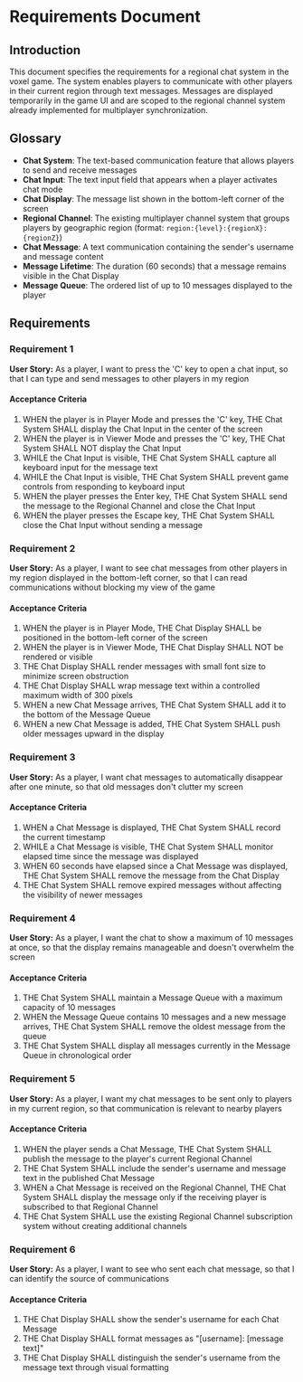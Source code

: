 # Requirements Document

## Introduction

This document specifies the requirements for a regional chat system in the voxel game. The system enables players to communicate with other players in their current region through text messages. Messages are displayed temporarily in the game UI and are scoped to the regional channel system already implemented for multiplayer synchronization.

## Glossary

- **Chat System**: The text-based communication feature that allows players to send and receive messages
- **Chat Input**: The text input field that appears when a player activates chat mode
- **Chat Display**: The message list shown in the bottom-left corner of the screen
- **Regional Channel**: The existing multiplayer channel system that groups players by geographic region (format: `region:{level}:{regionX}:{regionZ}`)
- **Chat Message**: A text communication containing the sender's username and message content
- **Message Lifetime**: The duration (60 seconds) that a message remains visible in the Chat Display
- **Message Queue**: The ordered list of up to 10 messages displayed to the player

## Requirements

### Requirement 1

**User Story:** As a player, I want to press the 'C' key to open a chat input, so that I can type and send messages to other players in my region

#### Acceptance Criteria

1. WHEN the player is in Player Mode and presses the 'C' key, THE Chat System SHALL display the Chat Input in the center of the screen
2. WHEN the player is in Viewer Mode and presses the 'C' key, THE Chat System SHALL NOT display the Chat Input
3. WHILE the Chat Input is visible, THE Chat System SHALL capture all keyboard input for the message text
4. WHILE the Chat Input is visible, THE Chat System SHALL prevent game controls from responding to keyboard input
5. WHEN the player presses the Enter key, THE Chat System SHALL send the message to the Regional Channel and close the Chat Input
6. WHEN the player presses the Escape key, THE Chat System SHALL close the Chat Input without sending a message

### Requirement 2

**User Story:** As a player, I want to see chat messages from other players in my region displayed in the bottom-left corner, so that I can read communications without blocking my view of the game

#### Acceptance Criteria

1. WHEN the player is in Player Mode, THE Chat Display SHALL be positioned in the bottom-left corner of the screen
2. WHEN the player is in Viewer Mode, THE Chat Display SHALL NOT be rendered or visible
3. THE Chat Display SHALL render messages with small font size to minimize screen obstruction
4. THE Chat Display SHALL wrap message text within a controlled maximum width of 300 pixels
5. WHEN a new Chat Message arrives, THE Chat System SHALL add it to the bottom of the Message Queue
6. WHEN a new Chat Message is added, THE Chat System SHALL push older messages upward in the display

### Requirement 3

**User Story:** As a player, I want chat messages to automatically disappear after one minute, so that old messages don't clutter my screen

#### Acceptance Criteria

1. WHEN a Chat Message is displayed, THE Chat System SHALL record the current timestamp
2. WHILE a Chat Message is visible, THE Chat System SHALL monitor elapsed time since the message was displayed
3. WHEN 60 seconds have elapsed since a Chat Message was displayed, THE Chat System SHALL remove the message from the Chat Display
4. THE Chat System SHALL remove expired messages without affecting the visibility of newer messages

### Requirement 4

**User Story:** As a player, I want the chat to show a maximum of 10 messages at once, so that the display remains manageable and doesn't overwhelm the screen

#### Acceptance Criteria

1. THE Chat System SHALL maintain a Message Queue with a maximum capacity of 10 messages
2. WHEN the Message Queue contains 10 messages and a new message arrives, THE Chat System SHALL remove the oldest message from the queue
3. THE Chat System SHALL display all messages currently in the Message Queue in chronological order

### Requirement 5

**User Story:** As a player, I want my chat messages to be sent only to players in my current region, so that communication is relevant to nearby players

#### Acceptance Criteria

1. WHEN the player sends a Chat Message, THE Chat System SHALL publish the message to the player's current Regional Channel
2. THE Chat System SHALL include the sender's username and message text in the published Chat Message
3. WHEN a Chat Message is received on the Regional Channel, THE Chat System SHALL display the message only if the receiving player is subscribed to that Regional Channel
4. THE Chat System SHALL use the existing Regional Channel subscription system without creating additional channels

### Requirement 6

**User Story:** As a player, I want to see who sent each chat message, so that I can identify the source of communications

#### Acceptance Criteria

1. THE Chat Display SHALL show the sender's username for each Chat Message
2. THE Chat Display SHALL format messages as "[username]: [message text]"
3. THE Chat Display SHALL distinguish the sender's username from the message text through visual formatting
